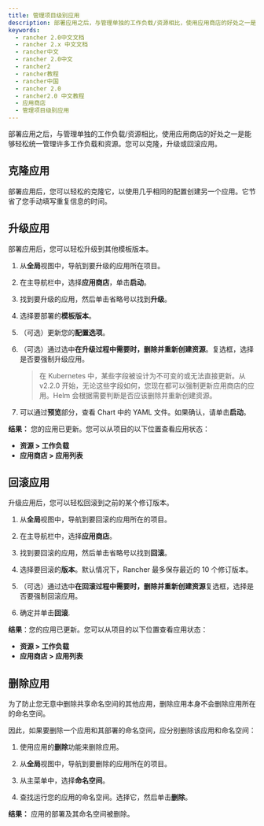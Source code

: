 ```yaml
---
title: 管理项目级别应用
description: 部署应用之后，与管理单独的工作负载/资源相比，使用应用商店的好处之一是能够轻松统一管理许多工作负载和资源。您可以克隆，升级或回滚应用。部署应用后，您可以轻松升级到其他模板版本。升级应用后，您可以轻松回滚到之前的某个修订版本。
keywords:
  - rancher 2.0中文文档
  - rancher 2.x 中文文档
  - rancher中文
  - rancher 2.0中文
  - rancher2
  - rancher教程
  - rancher中国
  - rancher 2.0
  - rancher2.0 中文教程
  - 应用商店
  - 管理项目级别应用
---
```


部署应用之后，与管理单独的工作负载/资源相比，使用应用商店的好处之一是能够轻松统一管理许多工作负载和资源。您可以克隆，升级或回滚应用。

## 克隆应用

部署应用后，您可以轻松的克隆它，以使用几乎相同的配置创建另一个应用。它节省了您手动填写重复信息的时间。

## 升级应用

部署应用后，您可以轻松升级到其他模板版本。

1. 从**全局**视图中，导航到要升级的应用所在项目。

1. 在主导航栏中，选择**应用商店**，单击**启动**。

1. 找到要升级的应用，然后单击省略号以找到**升级**。

1. 选择要部署的**模板版本**。

1. （可选）更新您的**配置选项**。

1. （可选）通过选中**在升级过程中需要时，删除并重新创建资源**。复选框，选择是否要强制升级应用。

   > 在 Kubernetes 中，某些字段被设计为不可变的或无法直接更新。从 v2.2.0 开始，无论这些字段如何，您现在都可以强制更新应用商店的应用。Helm 会根据需要判断是否应该删除并重新创建资源。

1. 可以通过**预览**部分，查看 Chart 中的 YAML 文件。如果确认，请单击**启动**。

**结果：** 您的应用已更新。您可以从项目的以下位置查看应用状态：

- **资源 > 工作负载**
- **应用商店 > 应用列表**

## 回滚应用

升级应用后，您可以轻松回滚到之前的某个修订版本。

1. 从**全局**视图中，导航到要回滚的应用所在的项目。

1. 在主导航栏中，选择**应用商店**。

1. 找到要回滚的应用，然后单击省略号以找到**回滚**。

1. 选择要回滚的**版本**。默认情况下，Rancher 最多保存最近的 10 个修订版本。

1. （可选）通过选中**在回滚过程中需要时，删除并重新创建资源**复选框，选择是否要强制回滚应用。

1. 确定并单击**回滚**.

**结果**：您的应用已更新。您可以从项目的以下位置查看应用状态：

- **资源 > 工作负载**
- **应用商店 > 应用列表**

## 删除应用

为了防止您无意中删除共享命名空间的其他应用，删除应用本身不会删除应用所在的命名空间。

因此，如果要删除一个应用和其部署的命名空间，应分别删除该应用和命名空间：

1. 使用应用的**删除**功能来删除应用。

1. 从**全局**视图中，导航到要删除的应用所在的项目。

1. 从主菜单中，选择**命名空间**。

1. 查找运行您的应用的命名空间。选择它，然后单击**删除**。

**结果：** 应用的部署及其命名空间被删除。
